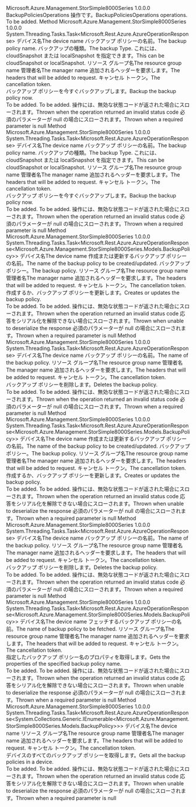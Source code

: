 <Type Name="IBackupPoliciesOperations" FullName="Microsoft.Azure.Management.StorSimple8000Series.IBackupPoliciesOperations">
  <TypeSignature Language="C#" Value="public interface IBackupPoliciesOperations" />
  <TypeSignature Language="ILAsm" Value=".class public interface auto ansi abstract IBackupPoliciesOperations" />
  <TypeSignature Language="DocId" Value="T:Microsoft.Azure.Management.StorSimple8000Series.IBackupPoliciesOperations" />
  <TypeSignature Language="VB.NET" Value="Public Interface IBackupPoliciesOperations" />
  <TypeSignature Language="F#" Value="type IBackupPoliciesOperations = interface" />
  <AssemblyInfo>
    <AssemblyName>Microsoft.Azure.Management.StorSimple8000Series</AssemblyName>
    <AssemblyVersion>1.0.0.0</AssemblyVersion>
  </AssemblyInfo>
  <Interfaces />
  <Docs>
    <summary>
            <span data-ttu-id="b43f5-101">BackupPoliciesOperations 操作です。</span><span class="sxs-lookup"><span data-stu-id="b43f5-101">BackupPoliciesOperations operations.</span></span>
            </summary>
    <remarks>To be added.</remarks>
  </Docs>
  <Members>
    <Member MemberName="BackupNowWithHttpMessagesAsync">
      <MemberSignature Language="C#" Value="public System.Threading.Tasks.Task&lt;Microsoft.Rest.Azure.AzureOperationResponse&gt; BackupNowWithHttpMessagesAsync (string deviceName, string backupPolicyName, string backupType, string resourceGroupName, string managerName, System.Collections.Generic.Dictionary&lt;string,System.Collections.Generic.List&lt;string&gt;&gt; customHeaders = null, System.Threading.CancellationToken cancellationToken = null);" />
      <MemberSignature Language="ILAsm" Value=".method public hidebysig newslot virtual instance class System.Threading.Tasks.Task`1&lt;class Microsoft.Rest.Azure.AzureOperationResponse&gt; BackupNowWithHttpMessagesAsync(string deviceName, string backupPolicyName, string backupType, string resourceGroupName, string managerName, class System.Collections.Generic.Dictionary`2&lt;string, class System.Collections.Generic.List`1&lt;string&gt;&gt; customHeaders, valuetype System.Threading.CancellationToken cancellationToken) cil managed" />
      <MemberSignature Language="DocId" Value="M:Microsoft.Azure.Management.StorSimple8000Series.IBackupPoliciesOperations.BackupNowWithHttpMessagesAsync(System.String,System.String,System.String,System.String,System.String,System.Collections.Generic.Dictionary{System.String,System.Collections.Generic.List{System.String}},System.Threading.CancellationToken)" />
      <MemberSignature Language="F#" Value="abstract member BackupNowWithHttpMessagesAsync : string * string * string * string * string * System.Collections.Generic.Dictionary&lt;string, System.Collections.Generic.List&lt;string&gt;&gt; * System.Threading.CancellationToken -&gt; System.Threading.Tasks.Task&lt;Microsoft.Rest.Azure.AzureOperationResponse&gt;" Usage="iBackupPoliciesOperations.BackupNowWithHttpMessagesAsync (deviceName, backupPolicyName, backupType, resourceGroupName, managerName, customHeaders, cancellationToken)" />
      <MemberType>Method</MemberType>
      <AssemblyInfo>
        <AssemblyName>Microsoft.Azure.Management.StorSimple8000Series</AssemblyName>
        <AssemblyVersion>1.0.0.0</AssemblyVersion>
      </AssemblyInfo>
      <ReturnValue>
        <ReturnType>System.Threading.Tasks.Task&lt;Microsoft.Rest.Azure.AzureOperationResponse&gt;</ReturnType>
      </ReturnValue>
      <Parameters>
        <Parameter Name="deviceName" Type="System.String" />
        <Parameter Name="backupPolicyName" Type="System.String" />
        <Parameter Name="backupType" Type="System.String" />
        <Parameter Name="resourceGroupName" Type="System.String" />
        <Parameter Name="managerName" Type="System.String" />
        <Parameter Name="customHeaders" Type="System.Collections.Generic.Dictionary&lt;System.String,System.Collections.Generic.List&lt;System.String&gt;&gt;" />
        <Parameter Name="cancellationToken" Type="System.Threading.CancellationToken" />
      </Parameters>
      <Docs>
        <param name="deviceName">
            <span data-ttu-id="b43f5-102">デバイス名</span><span class="sxs-lookup"><span data-stu-id="b43f5-102">The device name</span></span>
            </param>
        <param name="backupPolicyName">
            <span data-ttu-id="b43f5-103">バックアップ ポリシーの名前。</span><span class="sxs-lookup"><span data-stu-id="b43f5-103">The backup policy name.</span></span>
            </param>
        <param name="backupType">
            <span data-ttu-id="b43f5-104">バックアップの種類。</span><span class="sxs-lookup"><span data-stu-id="b43f5-104">The backup Type.</span></span> <span data-ttu-id="b43f5-105">これには、cloudSnapshot または localSnapshot を指定できます。</span><span class="sxs-lookup"><span data-stu-id="b43f5-105">This can be cloudSnapshot or localSnapshot.</span></span>
            </param>
        <param name="resourceGroupName">
            <span data-ttu-id="b43f5-106">リソース グループ名</span><span class="sxs-lookup"><span data-stu-id="b43f5-106">The resource group name</span></span>
            </param>
        <param name="managerName">
            <span data-ttu-id="b43f5-107">管理者名</span><span class="sxs-lookup"><span data-stu-id="b43f5-107">The manager name</span></span>
            </param>
        <param name="customHeaders">
            <span data-ttu-id="b43f5-108">追加されるヘッダーを要求します。</span><span class="sxs-lookup"><span data-stu-id="b43f5-108">The headers that will be added to request.</span></span>
            </param>
        <param name="cancellationToken">
            <span data-ttu-id="b43f5-109">キャンセル トークン。</span><span class="sxs-lookup"><span data-stu-id="b43f5-109">The cancellation token.</span></span>
            </param>
        <summary>
            <span data-ttu-id="b43f5-110">バックアップ ポリシーを今すぐバックアップします。</span><span class="sxs-lookup"><span data-stu-id="b43f5-110">Backup the backup policy now.</span></span>
            </summary>
        <returns>To be added.</returns>
        <remarks>To be added.</remarks>
        <exception cref="T:Microsoft.Rest.Azure.CloudException">
            <span data-ttu-id="b43f5-111">操作には、無効な状態コードが返された場合にスローされます。</span><span class="sxs-lookup"><span data-stu-id="b43f5-111">Thrown when the operation returned an invalid status code</span></span>
            </exception>
        <exception cref="T:Microsoft.Rest.ValidationException">
            <span data-ttu-id="b43f5-112">必須のパラメーターが null の場合にスローされます。</span><span class="sxs-lookup"><span data-stu-id="b43f5-112">Thrown when a required parameter is null</span></span>
            </exception>
      </Docs>
    </Member>
    <Member MemberName="BeginBackupNowWithHttpMessagesAsync">
      <MemberSignature Language="C#" Value="public System.Threading.Tasks.Task&lt;Microsoft.Rest.Azure.AzureOperationResponse&gt; BeginBackupNowWithHttpMessagesAsync (string deviceName, string backupPolicyName, string backupType, string resourceGroupName, string managerName, System.Collections.Generic.Dictionary&lt;string,System.Collections.Generic.List&lt;string&gt;&gt; customHeaders = null, System.Threading.CancellationToken cancellationToken = null);" />
      <MemberSignature Language="ILAsm" Value=".method public hidebysig newslot virtual instance class System.Threading.Tasks.Task`1&lt;class Microsoft.Rest.Azure.AzureOperationResponse&gt; BeginBackupNowWithHttpMessagesAsync(string deviceName, string backupPolicyName, string backupType, string resourceGroupName, string managerName, class System.Collections.Generic.Dictionary`2&lt;string, class System.Collections.Generic.List`1&lt;string&gt;&gt; customHeaders, valuetype System.Threading.CancellationToken cancellationToken) cil managed" />
      <MemberSignature Language="DocId" Value="M:Microsoft.Azure.Management.StorSimple8000Series.IBackupPoliciesOperations.BeginBackupNowWithHttpMessagesAsync(System.String,System.String,System.String,System.String,System.String,System.Collections.Generic.Dictionary{System.String,System.Collections.Generic.List{System.String}},System.Threading.CancellationToken)" />
      <MemberSignature Language="F#" Value="abstract member BeginBackupNowWithHttpMessagesAsync : string * string * string * string * string * System.Collections.Generic.Dictionary&lt;string, System.Collections.Generic.List&lt;string&gt;&gt; * System.Threading.CancellationToken -&gt; System.Threading.Tasks.Task&lt;Microsoft.Rest.Azure.AzureOperationResponse&gt;" Usage="iBackupPoliciesOperations.BeginBackupNowWithHttpMessagesAsync (deviceName, backupPolicyName, backupType, resourceGroupName, managerName, customHeaders, cancellationToken)" />
      <MemberType>Method</MemberType>
      <AssemblyInfo>
        <AssemblyName>Microsoft.Azure.Management.StorSimple8000Series</AssemblyName>
        <AssemblyVersion>1.0.0.0</AssemblyVersion>
      </AssemblyInfo>
      <ReturnValue>
        <ReturnType>System.Threading.Tasks.Task&lt;Microsoft.Rest.Azure.AzureOperationResponse&gt;</ReturnType>
      </ReturnValue>
      <Parameters>
        <Parameter Name="deviceName" Type="System.String" />
        <Parameter Name="backupPolicyName" Type="System.String" />
        <Parameter Name="backupType" Type="System.String" />
        <Parameter Name="resourceGroupName" Type="System.String" />
        <Parameter Name="managerName" Type="System.String" />
        <Parameter Name="customHeaders" Type="System.Collections.Generic.Dictionary&lt;System.String,System.Collections.Generic.List&lt;System.String&gt;&gt;" />
        <Parameter Name="cancellationToken" Type="System.Threading.CancellationToken" />
      </Parameters>
      <Docs>
        <param name="deviceName">
            <span data-ttu-id="b43f5-113">デバイス名</span><span class="sxs-lookup"><span data-stu-id="b43f5-113">The device name</span></span>
            </param>
        <param name="backupPolicyName">
            <span data-ttu-id="b43f5-114">バックアップ ポリシーの名前。</span><span class="sxs-lookup"><span data-stu-id="b43f5-114">The backup policy name.</span></span>
            </param>
        <param name="backupType">
            <span data-ttu-id="b43f5-115">バックアップの種類。</span><span class="sxs-lookup"><span data-stu-id="b43f5-115">The backup Type.</span></span> <span data-ttu-id="b43f5-116">これには、cloudSnapshot または localSnapshot を指定できます。</span><span class="sxs-lookup"><span data-stu-id="b43f5-116">This can be cloudSnapshot or localSnapshot.</span></span>
            </param>
        <param name="resourceGroupName">
            <span data-ttu-id="b43f5-117">リソース グループ名</span><span class="sxs-lookup"><span data-stu-id="b43f5-117">The resource group name</span></span>
            </param>
        <param name="managerName">
            <span data-ttu-id="b43f5-118">管理者名</span><span class="sxs-lookup"><span data-stu-id="b43f5-118">The manager name</span></span>
            </param>
        <param name="customHeaders">
            <span data-ttu-id="b43f5-119">追加されるヘッダーを要求します。</span><span class="sxs-lookup"><span data-stu-id="b43f5-119">The headers that will be added to request.</span></span>
            </param>
        <param name="cancellationToken">
            <span data-ttu-id="b43f5-120">キャンセル トークン。</span><span class="sxs-lookup"><span data-stu-id="b43f5-120">The cancellation token.</span></span>
            </param>
        <summary>
            <span data-ttu-id="b43f5-121">バックアップ ポリシーを今すぐバックアップします。</span><span class="sxs-lookup"><span data-stu-id="b43f5-121">Backup the backup policy now.</span></span>
            </summary>
        <returns>To be added.</returns>
        <remarks>To be added.</remarks>
        <exception cref="T:Microsoft.Rest.Azure.CloudException">
            <span data-ttu-id="b43f5-122">操作には、無効な状態コードが返された場合にスローされます。</span><span class="sxs-lookup"><span data-stu-id="b43f5-122">Thrown when the operation returned an invalid status code</span></span>
            </exception>
        <exception cref="T:Microsoft.Rest.ValidationException">
            <span data-ttu-id="b43f5-123">必須のパラメーターが null の場合にスローされます。</span><span class="sxs-lookup"><span data-stu-id="b43f5-123">Thrown when a required parameter is null</span></span>
            </exception>
      </Docs>
    </Member>
    <Member MemberName="BeginCreateOrUpdateWithHttpMessagesAsync">
      <MemberSignature Language="C#" Value="public System.Threading.Tasks.Task&lt;Microsoft.Rest.Azure.AzureOperationResponse&lt;Microsoft.Azure.Management.StorSimple8000Series.Models.BackupPolicy&gt;&gt; BeginCreateOrUpdateWithHttpMessagesAsync (string deviceName, string backupPolicyName, Microsoft.Azure.Management.StorSimple8000Series.Models.BackupPolicy parameters, string resourceGroupName, string managerName, System.Collections.Generic.Dictionary&lt;string,System.Collections.Generic.List&lt;string&gt;&gt; customHeaders = null, System.Threading.CancellationToken cancellationToken = null);" />
      <MemberSignature Language="ILAsm" Value=".method public hidebysig newslot virtual instance class System.Threading.Tasks.Task`1&lt;class Microsoft.Rest.Azure.AzureOperationResponse`1&lt;class Microsoft.Azure.Management.StorSimple8000Series.Models.BackupPolicy&gt;&gt; BeginCreateOrUpdateWithHttpMessagesAsync(string deviceName, string backupPolicyName, class Microsoft.Azure.Management.StorSimple8000Series.Models.BackupPolicy parameters, string resourceGroupName, string managerName, class System.Collections.Generic.Dictionary`2&lt;string, class System.Collections.Generic.List`1&lt;string&gt;&gt; customHeaders, valuetype System.Threading.CancellationToken cancellationToken) cil managed" />
      <MemberSignature Language="DocId" Value="M:Microsoft.Azure.Management.StorSimple8000Series.IBackupPoliciesOperations.BeginCreateOrUpdateWithHttpMessagesAsync(System.String,System.String,Microsoft.Azure.Management.StorSimple8000Series.Models.BackupPolicy,System.String,System.String,System.Collections.Generic.Dictionary{System.String,System.Collections.Generic.List{System.String}},System.Threading.CancellationToken)" />
      <MemberSignature Language="F#" Value="abstract member BeginCreateOrUpdateWithHttpMessagesAsync : string * string * Microsoft.Azure.Management.StorSimple8000Series.Models.BackupPolicy * string * string * System.Collections.Generic.Dictionary&lt;string, System.Collections.Generic.List&lt;string&gt;&gt; * System.Threading.CancellationToken -&gt; System.Threading.Tasks.Task&lt;Microsoft.Rest.Azure.AzureOperationResponse&lt;Microsoft.Azure.Management.StorSimple8000Series.Models.BackupPolicy&gt;&gt;" Usage="iBackupPoliciesOperations.BeginCreateOrUpdateWithHttpMessagesAsync (deviceName, backupPolicyName, parameters, resourceGroupName, managerName, customHeaders, cancellationToken)" />
      <MemberType>Method</MemberType>
      <AssemblyInfo>
        <AssemblyName>Microsoft.Azure.Management.StorSimple8000Series</AssemblyName>
        <AssemblyVersion>1.0.0.0</AssemblyVersion>
      </AssemblyInfo>
      <ReturnValue>
        <ReturnType>System.Threading.Tasks.Task&lt;Microsoft.Rest.Azure.AzureOperationResponse&lt;Microsoft.Azure.Management.StorSimple8000Series.Models.BackupPolicy&gt;&gt;</ReturnType>
      </ReturnValue>
      <Parameters>
        <Parameter Name="deviceName" Type="System.String" />
        <Parameter Name="backupPolicyName" Type="System.String" />
        <Parameter Name="parameters" Type="Microsoft.Azure.Management.StorSimple8000Series.Models.BackupPolicy" />
        <Parameter Name="resourceGroupName" Type="System.String" />
        <Parameter Name="managerName" Type="System.String" />
        <Parameter Name="customHeaders" Type="System.Collections.Generic.Dictionary&lt;System.String,System.Collections.Generic.List&lt;System.String&gt;&gt;" />
        <Parameter Name="cancellationToken" Type="System.Threading.CancellationToken" />
      </Parameters>
      <Docs>
        <param name="deviceName">
            <span data-ttu-id="b43f5-124">デバイス名</span><span class="sxs-lookup"><span data-stu-id="b43f5-124">The device name</span></span>
            </param>
        <param name="backupPolicyName">
            <span data-ttu-id="b43f5-125">作成または更新するバックアップ ポリシーの名前。</span><span class="sxs-lookup"><span data-stu-id="b43f5-125">The name of the backup policy to be created/updated.</span></span>
            </param>
        <param name="parameters">
            <span data-ttu-id="b43f5-126">バックアップ ポリシー。</span><span class="sxs-lookup"><span data-stu-id="b43f5-126">The backup policy.</span></span>
            </param>
        <param name="resourceGroupName">
            <span data-ttu-id="b43f5-127">リソース グループ名</span><span class="sxs-lookup"><span data-stu-id="b43f5-127">The resource group name</span></span>
            </param>
        <param name="managerName">
            <span data-ttu-id="b43f5-128">管理者名</span><span class="sxs-lookup"><span data-stu-id="b43f5-128">The manager name</span></span>
            </param>
        <param name="customHeaders">
            <span data-ttu-id="b43f5-129">追加されるヘッダーを要求します。</span><span class="sxs-lookup"><span data-stu-id="b43f5-129">The headers that will be added to request.</span></span>
            </param>
        <param name="cancellationToken">
            <span data-ttu-id="b43f5-130">キャンセル トークン。</span><span class="sxs-lookup"><span data-stu-id="b43f5-130">The cancellation token.</span></span>
            </param>
        <summary>
            <span data-ttu-id="b43f5-131">作成するか、バックアップ ポリシーを更新します。</span><span class="sxs-lookup"><span data-stu-id="b43f5-131">Creates or updates the backup policy.</span></span>
            </summary>
        <returns>To be added.</returns>
        <remarks>To be added.</remarks>
        <exception cref="T:Microsoft.Rest.Azure.CloudException">
            <span data-ttu-id="b43f5-132">操作には、無効な状態コードが返された場合にスローされます。</span><span class="sxs-lookup"><span data-stu-id="b43f5-132">Thrown when the operation returned an invalid status code</span></span>
            </exception>
        <exception cref="T:Microsoft.Rest.SerializationException">
            <span data-ttu-id="b43f5-133">応答をシリアル化を解除できない場合にスローされます。</span><span class="sxs-lookup"><span data-stu-id="b43f5-133">Thrown when unable to deserialize the response</span></span>
            </exception>
        <exception cref="T:Microsoft.Rest.ValidationException">
            <span data-ttu-id="b43f5-134">必須のパラメーターが null の場合にスローされます。</span><span class="sxs-lookup"><span data-stu-id="b43f5-134">Thrown when a required parameter is null</span></span>
            </exception>
      </Docs>
    </Member>
    <Member MemberName="BeginDeleteWithHttpMessagesAsync">
      <MemberSignature Language="C#" Value="public System.Threading.Tasks.Task&lt;Microsoft.Rest.Azure.AzureOperationResponse&gt; BeginDeleteWithHttpMessagesAsync (string deviceName, string backupPolicyName, string resourceGroupName, string managerName, System.Collections.Generic.Dictionary&lt;string,System.Collections.Generic.List&lt;string&gt;&gt; customHeaders = null, System.Threading.CancellationToken cancellationToken = null);" />
      <MemberSignature Language="ILAsm" Value=".method public hidebysig newslot virtual instance class System.Threading.Tasks.Task`1&lt;class Microsoft.Rest.Azure.AzureOperationResponse&gt; BeginDeleteWithHttpMessagesAsync(string deviceName, string backupPolicyName, string resourceGroupName, string managerName, class System.Collections.Generic.Dictionary`2&lt;string, class System.Collections.Generic.List`1&lt;string&gt;&gt; customHeaders, valuetype System.Threading.CancellationToken cancellationToken) cil managed" />
      <MemberSignature Language="DocId" Value="M:Microsoft.Azure.Management.StorSimple8000Series.IBackupPoliciesOperations.BeginDeleteWithHttpMessagesAsync(System.String,System.String,System.String,System.String,System.Collections.Generic.Dictionary{System.String,System.Collections.Generic.List{System.String}},System.Threading.CancellationToken)" />
      <MemberSignature Language="F#" Value="abstract member BeginDeleteWithHttpMessagesAsync : string * string * string * string * System.Collections.Generic.Dictionary&lt;string, System.Collections.Generic.List&lt;string&gt;&gt; * System.Threading.CancellationToken -&gt; System.Threading.Tasks.Task&lt;Microsoft.Rest.Azure.AzureOperationResponse&gt;" Usage="iBackupPoliciesOperations.BeginDeleteWithHttpMessagesAsync (deviceName, backupPolicyName, resourceGroupName, managerName, customHeaders, cancellationToken)" />
      <MemberType>Method</MemberType>
      <AssemblyInfo>
        <AssemblyName>Microsoft.Azure.Management.StorSimple8000Series</AssemblyName>
        <AssemblyVersion>1.0.0.0</AssemblyVersion>
      </AssemblyInfo>
      <ReturnValue>
        <ReturnType>System.Threading.Tasks.Task&lt;Microsoft.Rest.Azure.AzureOperationResponse&gt;</ReturnType>
      </ReturnValue>
      <Parameters>
        <Parameter Name="deviceName" Type="System.String" />
        <Parameter Name="backupPolicyName" Type="System.String" />
        <Parameter Name="resourceGroupName" Type="System.String" />
        <Parameter Name="managerName" Type="System.String" />
        <Parameter Name="customHeaders" Type="System.Collections.Generic.Dictionary&lt;System.String,System.Collections.Generic.List&lt;System.String&gt;&gt;" />
        <Parameter Name="cancellationToken" Type="System.Threading.CancellationToken" />
      </Parameters>
      <Docs>
        <param name="deviceName">
            <span data-ttu-id="b43f5-135">デバイス名</span><span class="sxs-lookup"><span data-stu-id="b43f5-135">The device name</span></span>
            </param>
        <param name="backupPolicyName">
            <span data-ttu-id="b43f5-136">バックアップ ポリシーの名前。</span><span class="sxs-lookup"><span data-stu-id="b43f5-136">The name of the backup policy.</span></span>
            </param>
        <param name="resourceGroupName">
            <span data-ttu-id="b43f5-137">リソース グループ名</span><span class="sxs-lookup"><span data-stu-id="b43f5-137">The resource group name</span></span>
            </param>
        <param name="managerName">
            <span data-ttu-id="b43f5-138">管理者名</span><span class="sxs-lookup"><span data-stu-id="b43f5-138">The manager name</span></span>
            </param>
        <param name="customHeaders">
            <span data-ttu-id="b43f5-139">追加されるヘッダーを要求します。</span><span class="sxs-lookup"><span data-stu-id="b43f5-139">The headers that will be added to request.</span></span>
            </param>
        <param name="cancellationToken">
            <span data-ttu-id="b43f5-140">キャンセル トークン。</span><span class="sxs-lookup"><span data-stu-id="b43f5-140">The cancellation token.</span></span>
            </param>
        <summary>
            <span data-ttu-id="b43f5-141">バックアップ ポリシーを削除します。</span><span class="sxs-lookup"><span data-stu-id="b43f5-141">Deletes the backup policy.</span></span>
            </summary>
        <returns>To be added.</returns>
        <remarks>To be added.</remarks>
        <exception cref="T:Microsoft.Rest.Azure.CloudException">
            <span data-ttu-id="b43f5-142">操作には、無効な状態コードが返された場合にスローされます。</span><span class="sxs-lookup"><span data-stu-id="b43f5-142">Thrown when the operation returned an invalid status code</span></span>
            </exception>
        <exception cref="T:Microsoft.Rest.ValidationException">
            <span data-ttu-id="b43f5-143">必須のパラメーターが null の場合にスローされます。</span><span class="sxs-lookup"><span data-stu-id="b43f5-143">Thrown when a required parameter is null</span></span>
            </exception>
      </Docs>
    </Member>
    <Member MemberName="CreateOrUpdateWithHttpMessagesAsync">
      <MemberSignature Language="C#" Value="public System.Threading.Tasks.Task&lt;Microsoft.Rest.Azure.AzureOperationResponse&lt;Microsoft.Azure.Management.StorSimple8000Series.Models.BackupPolicy&gt;&gt; CreateOrUpdateWithHttpMessagesAsync (string deviceName, string backupPolicyName, Microsoft.Azure.Management.StorSimple8000Series.Models.BackupPolicy parameters, string resourceGroupName, string managerName, System.Collections.Generic.Dictionary&lt;string,System.Collections.Generic.List&lt;string&gt;&gt; customHeaders = null, System.Threading.CancellationToken cancellationToken = null);" />
      <MemberSignature Language="ILAsm" Value=".method public hidebysig newslot virtual instance class System.Threading.Tasks.Task`1&lt;class Microsoft.Rest.Azure.AzureOperationResponse`1&lt;class Microsoft.Azure.Management.StorSimple8000Series.Models.BackupPolicy&gt;&gt; CreateOrUpdateWithHttpMessagesAsync(string deviceName, string backupPolicyName, class Microsoft.Azure.Management.StorSimple8000Series.Models.BackupPolicy parameters, string resourceGroupName, string managerName, class System.Collections.Generic.Dictionary`2&lt;string, class System.Collections.Generic.List`1&lt;string&gt;&gt; customHeaders, valuetype System.Threading.CancellationToken cancellationToken) cil managed" />
      <MemberSignature Language="DocId" Value="M:Microsoft.Azure.Management.StorSimple8000Series.IBackupPoliciesOperations.CreateOrUpdateWithHttpMessagesAsync(System.String,System.String,Microsoft.Azure.Management.StorSimple8000Series.Models.BackupPolicy,System.String,System.String,System.Collections.Generic.Dictionary{System.String,System.Collections.Generic.List{System.String}},System.Threading.CancellationToken)" />
      <MemberSignature Language="F#" Value="abstract member CreateOrUpdateWithHttpMessagesAsync : string * string * Microsoft.Azure.Management.StorSimple8000Series.Models.BackupPolicy * string * string * System.Collections.Generic.Dictionary&lt;string, System.Collections.Generic.List&lt;string&gt;&gt; * System.Threading.CancellationToken -&gt; System.Threading.Tasks.Task&lt;Microsoft.Rest.Azure.AzureOperationResponse&lt;Microsoft.Azure.Management.StorSimple8000Series.Models.BackupPolicy&gt;&gt;" Usage="iBackupPoliciesOperations.CreateOrUpdateWithHttpMessagesAsync (deviceName, backupPolicyName, parameters, resourceGroupName, managerName, customHeaders, cancellationToken)" />
      <MemberType>Method</MemberType>
      <AssemblyInfo>
        <AssemblyName>Microsoft.Azure.Management.StorSimple8000Series</AssemblyName>
        <AssemblyVersion>1.0.0.0</AssemblyVersion>
      </AssemblyInfo>
      <ReturnValue>
        <ReturnType>System.Threading.Tasks.Task&lt;Microsoft.Rest.Azure.AzureOperationResponse&lt;Microsoft.Azure.Management.StorSimple8000Series.Models.BackupPolicy&gt;&gt;</ReturnType>
      </ReturnValue>
      <Parameters>
        <Parameter Name="deviceName" Type="System.String" />
        <Parameter Name="backupPolicyName" Type="System.String" />
        <Parameter Name="parameters" Type="Microsoft.Azure.Management.StorSimple8000Series.Models.BackupPolicy" />
        <Parameter Name="resourceGroupName" Type="System.String" />
        <Parameter Name="managerName" Type="System.String" />
        <Parameter Name="customHeaders" Type="System.Collections.Generic.Dictionary&lt;System.String,System.Collections.Generic.List&lt;System.String&gt;&gt;" />
        <Parameter Name="cancellationToken" Type="System.Threading.CancellationToken" />
      </Parameters>
      <Docs>
        <param name="deviceName">
            <span data-ttu-id="b43f5-144">デバイス名</span><span class="sxs-lookup"><span data-stu-id="b43f5-144">The device name</span></span>
            </param>
        <param name="backupPolicyName">
            <span data-ttu-id="b43f5-145">作成または更新するバックアップ ポリシーの名前。</span><span class="sxs-lookup"><span data-stu-id="b43f5-145">The name of the backup policy to be created/updated.</span></span>
            </param>
        <param name="parameters">
            <span data-ttu-id="b43f5-146">バックアップ ポリシー。</span><span class="sxs-lookup"><span data-stu-id="b43f5-146">The backup policy.</span></span>
            </param>
        <param name="resourceGroupName">
            <span data-ttu-id="b43f5-147">リソース グループ名</span><span class="sxs-lookup"><span data-stu-id="b43f5-147">The resource group name</span></span>
            </param>
        <param name="managerName">
            <span data-ttu-id="b43f5-148">管理者名</span><span class="sxs-lookup"><span data-stu-id="b43f5-148">The manager name</span></span>
            </param>
        <param name="customHeaders">
            <span data-ttu-id="b43f5-149">追加されるヘッダーを要求します。</span><span class="sxs-lookup"><span data-stu-id="b43f5-149">The headers that will be added to request.</span></span>
            </param>
        <param name="cancellationToken">
            <span data-ttu-id="b43f5-150">キャンセル トークン。</span><span class="sxs-lookup"><span data-stu-id="b43f5-150">The cancellation token.</span></span>
            </param>
        <summary>
            <span data-ttu-id="b43f5-151">作成するか、バックアップ ポリシーを更新します。</span><span class="sxs-lookup"><span data-stu-id="b43f5-151">Creates or updates the backup policy.</span></span>
            </summary>
        <returns>To be added.</returns>
        <remarks>To be added.</remarks>
        <exception cref="T:Microsoft.Rest.Azure.CloudException">
            <span data-ttu-id="b43f5-152">操作には、無効な状態コードが返された場合にスローされます。</span><span class="sxs-lookup"><span data-stu-id="b43f5-152">Thrown when the operation returned an invalid status code</span></span>
            </exception>
        <exception cref="T:Microsoft.Rest.SerializationException">
            <span data-ttu-id="b43f5-153">応答をシリアル化を解除できない場合にスローされます。</span><span class="sxs-lookup"><span data-stu-id="b43f5-153">Thrown when unable to deserialize the response</span></span>
            </exception>
        <exception cref="T:Microsoft.Rest.ValidationException">
            <span data-ttu-id="b43f5-154">必須のパラメーターが null の場合にスローされます。</span><span class="sxs-lookup"><span data-stu-id="b43f5-154">Thrown when a required parameter is null</span></span>
            </exception>
      </Docs>
    </Member>
    <Member MemberName="DeleteWithHttpMessagesAsync">
      <MemberSignature Language="C#" Value="public System.Threading.Tasks.Task&lt;Microsoft.Rest.Azure.AzureOperationResponse&gt; DeleteWithHttpMessagesAsync (string deviceName, string backupPolicyName, string resourceGroupName, string managerName, System.Collections.Generic.Dictionary&lt;string,System.Collections.Generic.List&lt;string&gt;&gt; customHeaders = null, System.Threading.CancellationToken cancellationToken = null);" />
      <MemberSignature Language="ILAsm" Value=".method public hidebysig newslot virtual instance class System.Threading.Tasks.Task`1&lt;class Microsoft.Rest.Azure.AzureOperationResponse&gt; DeleteWithHttpMessagesAsync(string deviceName, string backupPolicyName, string resourceGroupName, string managerName, class System.Collections.Generic.Dictionary`2&lt;string, class System.Collections.Generic.List`1&lt;string&gt;&gt; customHeaders, valuetype System.Threading.CancellationToken cancellationToken) cil managed" />
      <MemberSignature Language="DocId" Value="M:Microsoft.Azure.Management.StorSimple8000Series.IBackupPoliciesOperations.DeleteWithHttpMessagesAsync(System.String,System.String,System.String,System.String,System.Collections.Generic.Dictionary{System.String,System.Collections.Generic.List{System.String}},System.Threading.CancellationToken)" />
      <MemberSignature Language="F#" Value="abstract member DeleteWithHttpMessagesAsync : string * string * string * string * System.Collections.Generic.Dictionary&lt;string, System.Collections.Generic.List&lt;string&gt;&gt; * System.Threading.CancellationToken -&gt; System.Threading.Tasks.Task&lt;Microsoft.Rest.Azure.AzureOperationResponse&gt;" Usage="iBackupPoliciesOperations.DeleteWithHttpMessagesAsync (deviceName, backupPolicyName, resourceGroupName, managerName, customHeaders, cancellationToken)" />
      <MemberType>Method</MemberType>
      <AssemblyInfo>
        <AssemblyName>Microsoft.Azure.Management.StorSimple8000Series</AssemblyName>
        <AssemblyVersion>1.0.0.0</AssemblyVersion>
      </AssemblyInfo>
      <ReturnValue>
        <ReturnType>System.Threading.Tasks.Task&lt;Microsoft.Rest.Azure.AzureOperationResponse&gt;</ReturnType>
      </ReturnValue>
      <Parameters>
        <Parameter Name="deviceName" Type="System.String" />
        <Parameter Name="backupPolicyName" Type="System.String" />
        <Parameter Name="resourceGroupName" Type="System.String" />
        <Parameter Name="managerName" Type="System.String" />
        <Parameter Name="customHeaders" Type="System.Collections.Generic.Dictionary&lt;System.String,System.Collections.Generic.List&lt;System.String&gt;&gt;" />
        <Parameter Name="cancellationToken" Type="System.Threading.CancellationToken" />
      </Parameters>
      <Docs>
        <param name="deviceName">
            <span data-ttu-id="b43f5-155">デバイス名</span><span class="sxs-lookup"><span data-stu-id="b43f5-155">The device name</span></span>
            </param>
        <param name="backupPolicyName">
            <span data-ttu-id="b43f5-156">バックアップ ポリシーの名前。</span><span class="sxs-lookup"><span data-stu-id="b43f5-156">The name of the backup policy.</span></span>
            </param>
        <param name="resourceGroupName">
            <span data-ttu-id="b43f5-157">リソース グループ名</span><span class="sxs-lookup"><span data-stu-id="b43f5-157">The resource group name</span></span>
            </param>
        <param name="managerName">
            <span data-ttu-id="b43f5-158">管理者名</span><span class="sxs-lookup"><span data-stu-id="b43f5-158">The manager name</span></span>
            </param>
        <param name="customHeaders">
            <span data-ttu-id="b43f5-159">追加されるヘッダーを要求します。</span><span class="sxs-lookup"><span data-stu-id="b43f5-159">The headers that will be added to request.</span></span>
            </param>
        <param name="cancellationToken">
            <span data-ttu-id="b43f5-160">キャンセル トークン。</span><span class="sxs-lookup"><span data-stu-id="b43f5-160">The cancellation token.</span></span>
            </param>
        <summary>
            <span data-ttu-id="b43f5-161">バックアップ ポリシーを削除します。</span><span class="sxs-lookup"><span data-stu-id="b43f5-161">Deletes the backup policy.</span></span>
            </summary>
        <returns>To be added.</returns>
        <remarks>To be added.</remarks>
        <exception cref="T:Microsoft.Rest.Azure.CloudException">
            <span data-ttu-id="b43f5-162">操作には、無効な状態コードが返された場合にスローされます。</span><span class="sxs-lookup"><span data-stu-id="b43f5-162">Thrown when the operation returned an invalid status code</span></span>
            </exception>
        <exception cref="T:Microsoft.Rest.ValidationException">
            <span data-ttu-id="b43f5-163">必須のパラメーターが null の場合にスローされます。</span><span class="sxs-lookup"><span data-stu-id="b43f5-163">Thrown when a required parameter is null</span></span>
            </exception>
      </Docs>
    </Member>
    <Member MemberName="GetWithHttpMessagesAsync">
      <MemberSignature Language="C#" Value="public System.Threading.Tasks.Task&lt;Microsoft.Rest.Azure.AzureOperationResponse&lt;Microsoft.Azure.Management.StorSimple8000Series.Models.BackupPolicy&gt;&gt; GetWithHttpMessagesAsync (string deviceName, string backupPolicyName, string resourceGroupName, string managerName, System.Collections.Generic.Dictionary&lt;string,System.Collections.Generic.List&lt;string&gt;&gt; customHeaders = null, System.Threading.CancellationToken cancellationToken = null);" />
      <MemberSignature Language="ILAsm" Value=".method public hidebysig newslot virtual instance class System.Threading.Tasks.Task`1&lt;class Microsoft.Rest.Azure.AzureOperationResponse`1&lt;class Microsoft.Azure.Management.StorSimple8000Series.Models.BackupPolicy&gt;&gt; GetWithHttpMessagesAsync(string deviceName, string backupPolicyName, string resourceGroupName, string managerName, class System.Collections.Generic.Dictionary`2&lt;string, class System.Collections.Generic.List`1&lt;string&gt;&gt; customHeaders, valuetype System.Threading.CancellationToken cancellationToken) cil managed" />
      <MemberSignature Language="DocId" Value="M:Microsoft.Azure.Management.StorSimple8000Series.IBackupPoliciesOperations.GetWithHttpMessagesAsync(System.String,System.String,System.String,System.String,System.Collections.Generic.Dictionary{System.String,System.Collections.Generic.List{System.String}},System.Threading.CancellationToken)" />
      <MemberSignature Language="F#" Value="abstract member GetWithHttpMessagesAsync : string * string * string * string * System.Collections.Generic.Dictionary&lt;string, System.Collections.Generic.List&lt;string&gt;&gt; * System.Threading.CancellationToken -&gt; System.Threading.Tasks.Task&lt;Microsoft.Rest.Azure.AzureOperationResponse&lt;Microsoft.Azure.Management.StorSimple8000Series.Models.BackupPolicy&gt;&gt;" Usage="iBackupPoliciesOperations.GetWithHttpMessagesAsync (deviceName, backupPolicyName, resourceGroupName, managerName, customHeaders, cancellationToken)" />
      <MemberType>Method</MemberType>
      <AssemblyInfo>
        <AssemblyName>Microsoft.Azure.Management.StorSimple8000Series</AssemblyName>
        <AssemblyVersion>1.0.0.0</AssemblyVersion>
      </AssemblyInfo>
      <ReturnValue>
        <ReturnType>System.Threading.Tasks.Task&lt;Microsoft.Rest.Azure.AzureOperationResponse&lt;Microsoft.Azure.Management.StorSimple8000Series.Models.BackupPolicy&gt;&gt;</ReturnType>
      </ReturnValue>
      <Parameters>
        <Parameter Name="deviceName" Type="System.String" />
        <Parameter Name="backupPolicyName" Type="System.String" />
        <Parameter Name="resourceGroupName" Type="System.String" />
        <Parameter Name="managerName" Type="System.String" />
        <Parameter Name="customHeaders" Type="System.Collections.Generic.Dictionary&lt;System.String,System.Collections.Generic.List&lt;System.String&gt;&gt;" />
        <Parameter Name="cancellationToken" Type="System.Threading.CancellationToken" />
      </Parameters>
      <Docs>
        <param name="deviceName">
            <span data-ttu-id="b43f5-164">デバイス名</span><span class="sxs-lookup"><span data-stu-id="b43f5-164">The device name</span></span>
            </param>
        <param name="backupPolicyName">
            <span data-ttu-id="b43f5-165">フェッチするバックアップ ポリシーの名前。</span><span class="sxs-lookup"><span data-stu-id="b43f5-165">The name of backup policy to be fetched.</span></span>
            </param>
        <param name="resourceGroupName">
            <span data-ttu-id="b43f5-166">リソース グループ名</span><span class="sxs-lookup"><span data-stu-id="b43f5-166">The resource group name</span></span>
            </param>
        <param name="managerName">
            <span data-ttu-id="b43f5-167">管理者名</span><span class="sxs-lookup"><span data-stu-id="b43f5-167">The manager name</span></span>
            </param>
        <param name="customHeaders">
            <span data-ttu-id="b43f5-168">追加されるヘッダーを要求します。</span><span class="sxs-lookup"><span data-stu-id="b43f5-168">The headers that will be added to request.</span></span>
            </param>
        <param name="cancellationToken">
            <span data-ttu-id="b43f5-169">キャンセル トークン。</span><span class="sxs-lookup"><span data-stu-id="b43f5-169">The cancellation token.</span></span>
            </param>
        <summary>
            <span data-ttu-id="b43f5-170">指定したバックアップ ポリシー名のプロパティを取得します。</span><span class="sxs-lookup"><span data-stu-id="b43f5-170">Gets the properties of the specified backup policy name.</span></span>
            </summary>
        <returns>To be added.</returns>
        <remarks>To be added.</remarks>
        <exception cref="T:Microsoft.Rest.Azure.CloudException">
            <span data-ttu-id="b43f5-171">操作には、無効な状態コードが返された場合にスローされます。</span><span class="sxs-lookup"><span data-stu-id="b43f5-171">Thrown when the operation returned an invalid status code</span></span>
            </exception>
        <exception cref="T:Microsoft.Rest.SerializationException">
            <span data-ttu-id="b43f5-172">応答をシリアル化を解除できない場合にスローされます。</span><span class="sxs-lookup"><span data-stu-id="b43f5-172">Thrown when unable to deserialize the response</span></span>
            </exception>
        <exception cref="T:Microsoft.Rest.ValidationException">
            <span data-ttu-id="b43f5-173">必須のパラメーターが null の場合にスローされます。</span><span class="sxs-lookup"><span data-stu-id="b43f5-173">Thrown when a required parameter is null</span></span>
            </exception>
      </Docs>
    </Member>
    <Member MemberName="ListByDeviceWithHttpMessagesAsync">
      <MemberSignature Language="C#" Value="public System.Threading.Tasks.Task&lt;Microsoft.Rest.Azure.AzureOperationResponse&lt;System.Collections.Generic.IEnumerable&lt;Microsoft.Azure.Management.StorSimple8000Series.Models.BackupPolicy&gt;&gt;&gt; ListByDeviceWithHttpMessagesAsync (string deviceName, string resourceGroupName, string managerName, System.Collections.Generic.Dictionary&lt;string,System.Collections.Generic.List&lt;string&gt;&gt; customHeaders = null, System.Threading.CancellationToken cancellationToken = null);" />
      <MemberSignature Language="ILAsm" Value=".method public hidebysig newslot virtual instance class System.Threading.Tasks.Task`1&lt;class Microsoft.Rest.Azure.AzureOperationResponse`1&lt;class System.Collections.Generic.IEnumerable`1&lt;class Microsoft.Azure.Management.StorSimple8000Series.Models.BackupPolicy&gt;&gt;&gt; ListByDeviceWithHttpMessagesAsync(string deviceName, string resourceGroupName, string managerName, class System.Collections.Generic.Dictionary`2&lt;string, class System.Collections.Generic.List`1&lt;string&gt;&gt; customHeaders, valuetype System.Threading.CancellationToken cancellationToken) cil managed" />
      <MemberSignature Language="DocId" Value="M:Microsoft.Azure.Management.StorSimple8000Series.IBackupPoliciesOperations.ListByDeviceWithHttpMessagesAsync(System.String,System.String,System.String,System.Collections.Generic.Dictionary{System.String,System.Collections.Generic.List{System.String}},System.Threading.CancellationToken)" />
      <MemberSignature Language="F#" Value="abstract member ListByDeviceWithHttpMessagesAsync : string * string * string * System.Collections.Generic.Dictionary&lt;string, System.Collections.Generic.List&lt;string&gt;&gt; * System.Threading.CancellationToken -&gt; System.Threading.Tasks.Task&lt;Microsoft.Rest.Azure.AzureOperationResponse&lt;seq&lt;Microsoft.Azure.Management.StorSimple8000Series.Models.BackupPolicy&gt;&gt;&gt;" Usage="iBackupPoliciesOperations.ListByDeviceWithHttpMessagesAsync (deviceName, resourceGroupName, managerName, customHeaders, cancellationToken)" />
      <MemberType>Method</MemberType>
      <AssemblyInfo>
        <AssemblyName>Microsoft.Azure.Management.StorSimple8000Series</AssemblyName>
        <AssemblyVersion>1.0.0.0</AssemblyVersion>
      </AssemblyInfo>
      <ReturnValue>
        <ReturnType>System.Threading.Tasks.Task&lt;Microsoft.Rest.Azure.AzureOperationResponse&lt;System.Collections.Generic.IEnumerable&lt;Microsoft.Azure.Management.StorSimple8000Series.Models.BackupPolicy&gt;&gt;&gt;</ReturnType>
      </ReturnValue>
      <Parameters>
        <Parameter Name="deviceName" Type="System.String" />
        <Parameter Name="resourceGroupName" Type="System.String" />
        <Parameter Name="managerName" Type="System.String" />
        <Parameter Name="customHeaders" Type="System.Collections.Generic.Dictionary&lt;System.String,System.Collections.Generic.List&lt;System.String&gt;&gt;" />
        <Parameter Name="cancellationToken" Type="System.Threading.CancellationToken" />
      </Parameters>
      <Docs>
        <param name="deviceName">
            <span data-ttu-id="b43f5-174">デバイス名</span><span class="sxs-lookup"><span data-stu-id="b43f5-174">The device name</span></span>
            </param>
        <param name="resourceGroupName">
            <span data-ttu-id="b43f5-175">リソース グループ名</span><span class="sxs-lookup"><span data-stu-id="b43f5-175">The resource group name</span></span>
            </param>
        <param name="managerName">
            <span data-ttu-id="b43f5-176">管理者名</span><span class="sxs-lookup"><span data-stu-id="b43f5-176">The manager name</span></span>
            </param>
        <param name="customHeaders">
            <span data-ttu-id="b43f5-177">追加されるヘッダーを要求します。</span><span class="sxs-lookup"><span data-stu-id="b43f5-177">The headers that will be added to request.</span></span>
            </param>
        <param name="cancellationToken">
            <span data-ttu-id="b43f5-178">キャンセル トークン。</span><span class="sxs-lookup"><span data-stu-id="b43f5-178">The cancellation token.</span></span>
            </param>
        <summary>
            <span data-ttu-id="b43f5-179">デバイスのすべてのバックアップ ポリシーを取得します。</span><span class="sxs-lookup"><span data-stu-id="b43f5-179">Gets all the backup policies in a device.</span></span>
            </summary>
        <returns>To be added.</returns>
        <remarks>To be added.</remarks>
        <exception cref="T:Microsoft.Rest.Azure.CloudException">
            <span data-ttu-id="b43f5-180">操作には、無効な状態コードが返された場合にスローされます。</span><span class="sxs-lookup"><span data-stu-id="b43f5-180">Thrown when the operation returned an invalid status code</span></span>
            </exception>
        <exception cref="T:Microsoft.Rest.SerializationException">
            <span data-ttu-id="b43f5-181">応答をシリアル化を解除できない場合にスローされます。</span><span class="sxs-lookup"><span data-stu-id="b43f5-181">Thrown when unable to deserialize the response</span></span>
            </exception>
        <exception cref="T:Microsoft.Rest.ValidationException">
            <span data-ttu-id="b43f5-182">必須のパラメーターが null の場合にスローされます。</span><span class="sxs-lookup"><span data-stu-id="b43f5-182">Thrown when a required parameter is null</span></span>
            </exception>
      </Docs>
    </Member>
  </Members>
</Type>